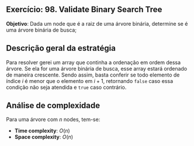 ## Exercício: 98. Validate Binary Search Tree
**Objetivo**: Dada um node que é a raiz de uma árvore binária, determine se é uma árvore binária de busca;

## Descrição geral da estratégia
Para resolver gerei um array que continha a ordenação em ordem dessa árvore. Se ela for uma árvore binária de busca, esse array estará ordenado de maneira crescente. Sendo assim, basta conferir se todo elemento de índice $i$ é menor que o elemento em $i + 1$, retornando `false` caso essa condição não seja atendida e `true` caso contrário.

## Análise de complexidade
Para uma árvore com $n$ nodes, tem-se:
- **Time complexity**: $O(n)$
- **Space complexity**: $O(n)$
